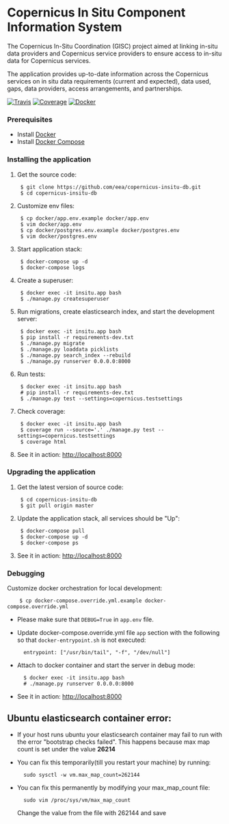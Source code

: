 Copernicus In Situ Component Information System
===============================================

The Copernicus In-Situ Coordination (GISC) project aimed at linking in-situ data providers and Copernicus service providers to ensure access to in-situ data for Copernicus services.

The application provides up-to-date information across the
Copernicus services on in situ data requirements (current and expected), data used, gaps, data providers, access arrangements, and partnerships.

[![Travis](https://travis-ci.org/eea/copernicus-insitu-db.svg?branch=master)](https://travis-ci.org/eea/copernicus-insitu-db)
[![Coverage](https://coveralls.io/repos/github/eea/copernicus-insitu-db/badge.svg?branch=master)](https://coveralls.io/github/eea/copernicus-insitu-db?branch=master)
[![Docker]( https://dockerbuildbadges.quelltext.eu/status.svg?organization=eeacms&repository=copernicus-insitu-db)](https://hub.docker.com/r/eeacms/copernicus-insitu-db/builds)


### Prerequisites

* Install [Docker](https://docs.docker.com/engine/installation/)
* Install [Docker Compose](https://docs.docker.com/compose/install/)


### Installing the application

1. Get the source code:

        $ git clone https://github.com/eea/copernicus-insitu-db.git
        $ cd copernicus-insitu-db

2. Customize env files:

        $ cp docker/app.env.example docker/app.env
        $ vim docker/app.env
        $ cp docker/postgres.env.example docker/postgres.env
        $ vim docker/postgres.env

3. Start application stack:

        $ docker-compose up -d
        $ docker-compose logs

4. Create a superuser:

        $ docker exec -it insitu.app bash
        $ ./manage.py createsuperuser

5. Run migrations, create elasticsearch index, and start the development server:

        $ docker exec -it insitu.app bash
        $ pip install -r requirements-dev.txt
        $ ./manage.py migrate
        $ ./manage.py loaddata picklists
        $ ./manage.py search_index --rebuild
        $ ./manage.py runserver 0.0.0.0:8000

6. Run tests:

        $ docker exec -it insitu.app bash
        # pip install -r requirements-dev.txt
        $ ./manage.py test --settings=copernicus.testsettings

7. Check coverage:

        $ docker exec -it insitu.app bash
        $ coverage run --source='.' ./manage.py test --settings=copernicus.testsettings
        $ coverage html

8. See it in action: [http://localhost:8000](http://localhost:8000)

### Upgrading the application

1. Get the latest version of source code:

        $ cd copernicus-insitu-db
        $ git pull origin master

2. Update the application stack, all services should be "Up":

        $ docker-compose pull
        $ docker-compose up -d
        $ docker-compose ps

3. See it in action: [http://localhost:8000](http://localhost:8000)

### Debugging

Customize docker orchestration for local development:

        $ cp docker-compose.override.yml.example docker-compose.override.yml

* Please make sure that `DEBUG=True` in `app.env` file.

* Update docker-compose.override.yml file `app` section with the following so that `docker-entrypoint.sh`
is not executed:

        entrypoint: ["/usr/bin/tail", "-f", "/dev/null"]

* Attach to docker container and start the server in debug mode:

        $ docker exec -it insitu.app bash
        # ./manage.py runserver 0.0.0.0:8000

* See it in action: [http://localhost:8000](http://localhost:8000)


## Ubuntu elasticsearch container error:
* If your host runs ubuntu your elasticsearch container may fail to run with the error "bootstrap checks failed". This happens because max map count is set under the value __26214__
* You can fix this temporarily(till you restart your machine) by running:

        sudo sysctl -w vm.max_map_count=262144
* You can fix this permanently by modifying your max_map_count file:

        sudo vim /proc/sys/vm/max_map_count
  Change the value from the file with 262144 and save
